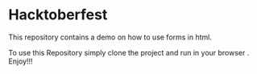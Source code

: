 # Hacktoberfest
This repository contains a demo on how to use forms in html.

To use this Repository simply clone the project and run in your browser .
Enjoy!!!
